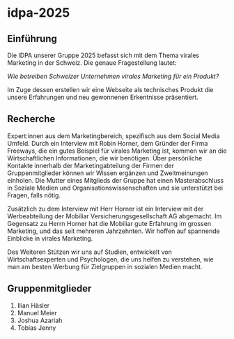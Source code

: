 # idpa-2025

## Einführung
Die IDPA unserer Gruppe 2025 befasst sich mit dem Thema virales Marketing in der Schweiz. Die genaue Fragestellung lautet:

*Wie betreiben Schweizer Unternehmen virales Marketing für ein Produkt?*

Im Zuge dessen erstellen wir eine Webseite als technisches Produkt die unsere Erfahrungen und neu gewonnenen Erkentnisse präsentiert.

## Recherche
Expert:innen aus dem Marketingbereich, spezifisch aus dem Social Media Umfeld. Durch ein Interview mit Robin Horner, dem Gründer der Firma Freeways, die ein gutes Beispiel für virales Marketing ist, kommen wir an die Wirtschaftlichen Informationen, die wir benötigen. Über persönliche Kontakte innerhalb der Marketingabteilung der Firmen der Gruppenmitglieder können wir Wissen ergänzen und Zweitmeinungen einholen. Die Mutter eines Mitglieds der Gruppe hat einen Masterabschluss in Soziale Medien und Organisationswissenschaften und sie unterstützt bei Fragen, falls nötig. 

Zusätzlich zu dem Interview mit Herr Horner ist ein Interview mit der Werbeabteilung der Mobiliar Versicherungsgesellschaft AG abgemacht. Im Gegensatz zu Herrn Horner hat die Mobiliar gute Erfahrung im grossen Marketing, und das seit mehreren Jahrzehnten. Wir hoffen auf spannende Einblicke in virales Marketing. 

Des Weiteren Stützen wir uns auf Studien, entwickelt von Wirtschaftsexperten und Psychologen, die uns helfen zu verstehen, wie man am besten Werbung für Zielgruppen in sozialen Medien macht. 

## Gruppenmitglieder

1. Ilian Häsler
2. Manuel Meier
3. Joshua Azariah
4. Tobias Jenny
